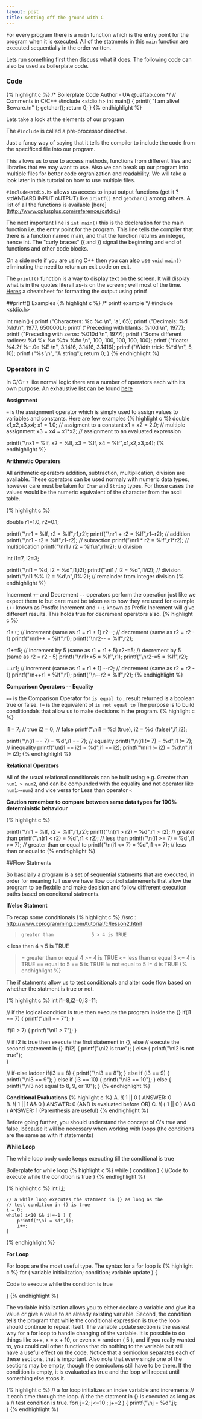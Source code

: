 ```yaml
---
layout: post
title: Getting off the ground with C
---
```


For every program there is a `main` function which is the entry point for the program when it is executed. All of the statments in this `main` function are executed sequentially in the order written.

Lets run something first then discuss what it does. The following code can also be used as boilerplate code. 

### Code
{% highlight c %}
/* 
   Boilerplate Code
   Author - UA @uaftab.com
*/
// Comments in C/C++
#include <stdio.h>
int main()
{
    printf( "I am alive!  Beware.\n" );
    getchar();
    return 0;
}
{% endhighlight %}

Lets take a look at the elements of our program

The `#include` is called a pre-processor directive. 

Just a fancy way of saying that it tells the compiler to include the code from the specificed file into our program. 

This allows us to use to access methods, functions from different files and libraries that we may want to use. Also we can break up our program into multiple files for better code orgranization and readability. We will take a look later in this tutorial on how to use multiple files. 

`#include<stdio.h>` allows us access to input output functions (get it ? stdANDARD iNPUT oUTPUT) like `printf()` and `getchar()` among others. A list of all the functions is available [here] (http://www.cplusplus.com/reference/cstdio/) 

The next important line is `int main()` this is the decleration for the main function i.e. the entry point for the program. This line tells the compiler that there is a function named main, and that the function returns an integer, hence int. The "curly braces" ({ and }) signal the beginning and end of functions and other code blocks. 

On a side note if you are using C++ then you can also use `void main()` eliminating the need to return an exit code on exit. 

The `printf()` function is a way to display text on the screen. It will display what is in the quotes literall as-is on the screen ; well most of the time. [Heres](http://www.cplusplus.com/reference/cstdio/printf/) a cheatsheet for formatting the output using printf


##printf() Examples
{% highlight c %}
/* printf example */
#include <stdio.h>

int main()
{
   printf ("Characters: %c %c \n", 'a', 65);
   printf ("Decimals: %d %ld\n", 1977, 650000L);
   printf ("Preceding with blanks: %10d \n", 1977);
   printf ("Preceding with zeros: %010d \n", 1977);
   printf ("Some different radices: %d %x %o %#x %#o \n", 100, 100, 100, 100, 100);
   printf ("floats: %4.2f %+.0e %E \n", 3.1416, 3.1416, 3.1416);
   printf ("Width trick: %*d \n", 5, 10);
   printf ("%s \n", "A string");
   return 0;
}
{% endhighlight %}

### Operators in C

In C/C++ like normal logic there are a number of operators each with its own purpose. An exhaustive list can be found [here](http://en.wikipedia.org/wiki/Operators_in_C_and_C%2B%2B)

**Assignment**

`=` is the assignment operator which is simply used to assign values to variables and constants. Here are few examples
{% highlight c %}
double x1,x2,x3,x4;
x1 = 1.0; // assigment to a constant
x1 = x2 = 2.0; // multiple assignment
x3 = x4 = x1*x2; // assignment to an evaluated expression
	
printf("\nx1 = %lf, x2 = %lf, x3 = %lf, x4 = %lf",x1,x2,x3,x4);
{% endhighlight %}

**Arithmetic Operators**

All arithmetic operators addition, subtraction, multiplication, division are available. These operators can be used normaly with numeric data types, however care must be taken for `Char` and `String` types. For those cases the values would be the numeric equivalent of the character from the ascii table. 

{% highlight c %}
	
double r1=1.0, r2=0.1;

printf("\nr1 = %lf, r2 = %lf",r1,r2);
printf("\nr1 + r2 = %lf",r1+r2); // addition
printf("\nr1 - r2 = %lf",r1-r2); // subraction
printf("\nr1 * r2 = %lf",r1*r2); // multiplication
printf("\nr1 / r2 = %lf\n",r1/r2); // division

int i1=7, i2=3;

printf("\ni1 = %d, i2 = %d",i1,i2);
printf("\ni1 / i2 = %d",i1/i2); // division
printf("\ni1 %% i2 = %d\n",i1%i2); // remainder from integer division
{% endhighlight %}


Incerment `++` and Decrement `--` operators perform the operation just like we expect them to but care must be taken as to how they are used for example `i++` known as Postfix Increment and `++i` known as Prefix Increment will give different results. This holds true for decrement operators also. 
{% highlight c %}
	
r1++; // increment (same as r1 = r1 + 1)
r2--; // decrement (same as r2 = r2 - 1)
printf("\nr1++ = %lf",r1);
printf("\nr2-- = %lf",r2);
	
r1+=5; // increment by 5 (same as r1 = r1 + 5)
r2-=5; // decrement by 5 (same as r2 = r2 - 5)
printf("\nr1+=5 = %lf",r1);
printf("\nr2-=5 = %lf",r2);
	
++r1; // increment (same as r1 = r1 + 1)
--r2; // decrement (same as r2 = r2 - 1)
printf("\n++r1 = %lf",r1);
printf("\n--r2 = %lf",r2);
{% endhighlight %}

**Comparison Operators -- Equality**

`==` is the Comparison Operator for `is equal to` , result returned is a boolean true or false. `!=` is the equivalent of `is not equal to`
The purpose is to build conditiondals that allow us to make decisions in the program. 
{% highlight c %}

i1 = 7; // true
i2 = 0; // false
printf("\ni1 = %d (true), i2 = %d (false)",i1,i2);

printf("\n(i1 == 7) = %d",i1 == 7); // equality
printf("\n(i1 != 7) = %d",i1 != 7); // inequality
printf("\n(i1 == i2) = %d",i1 == i2);
printf("\n(i1 != i2) = %d\n",i1 != i2);
{% endhighlight %}


**Relational Operators**

All of the usual relational conditionals can be built using e.g. Greater than `num1 > num2`, and can be compunded with the equality and not operator like `num1>=num2` and vice versa for Less than operator `<`

**Caution remember to compare between same data types for 100% deterministic behaviour**

{% highlight c %}
	
printf("\nr1 = %lf, r2 = %lf",r1,r2);
printf("\n(r1 > r2) = %d",r1 > r2); // greater than
printf("\n(r1 < r2) = %d",r1 < r2); // less than
printf("\n(i1 >= 7) = %d",i1 >= 7);   // greater than or equal to
printf("\n(i1 <= 7) = %d",i1 <= 7);   // less than or equal to
{% endhighlight %}

##Flow Statments

So bascially a program is a set of sequential statments that are executed, in order for meaning full use we have flow control statmenents that allow the program to be flexbile and make decision and follow diffrerent execution paths based on conditonal statments. 

**If/else Statment**

To recap some conditionals 
{% highlight c %}
//src : http://www.cprogramming.com/tutorial/c/lesson2.html

>     greater than              5 > 4 is TRUE
<     less than                 4 < 5 is TRUE
>=    greater than or equal     4 >= 4 is TRUE
<=    less than or equal        3 <= 4 is TRUE
==    equal to                  5 == 5 is TRUE
!=    not equal to              5 != 4 is TRUE
{% endhighlight %}

The if statments allow us to test conditionals and alter code flow based on whether the statment is true or not.

{% highlight c %}
int i1=8,i2=0,i3=11;

// if the logical condition is true then execute the program inside the {}
if(i1 == 7) {
	printf("\ni1 == 7");
}

if(i1 > 7) {
	printf("\ni1 > 7");
}

// if i2 is true then execute the first statement in {}, else 
// execute the second statement in {}
if(i2) {
	printf("\ni2 is true");
} 
else {
	printf("\ni2 is not true");		
}
	
// if-else ladder
if(i3 == 8) {
	printf("\ni3 == 8");
} else if (i3 == 9) {
	printf("\ni3 == 9");
} else if (i3 == 10) {
	printf("\ni3 == 10");
} else {
	printf("\ni3 not equal to 8, 9, or 10");
}
{% endhighlight %}

**Conditional Evaluations**
{% highlight c %}
A. !( 1 || 0 )         ANSWER: 0	
B. !( 1 || 1 && 0 )    ANSWER: 0 (AND is evaluated before OR)
C. !( ( 1 || 0 ) && 0 )  ANSWER: 1 (Parenthesis are useful)
{% endhighlight %}

Before going further, you should understand the concept of C's true and false, because it will be necessary when working with loops (the conditions are the same as with if statements)

**While Loop**

The while loop body code keeps executing till the condtional is true

Boilerplate for while loop
{% highlight c %}
while ( condition ) { 
//Code to execute while the condition is true 
} 
{% endhighlight %}

{% highlight c %}
	int i,j;

	// a while loop executes the statment in {} as long as the
	// test condition in () is true
	i = 0;
	while( i<10 && i!=-1 ) {
		printf("\ni = %d",i);		
		i++;
	}
{% endhighlight %}

**For Loop**

For loops are the most useful type. The syntax for a for loop is 
{% highlight c %}
for ( variable initialization; condition; variable update ) {
  
  Code to execute while the condition is true

}
{% endhighlight %}

The variable initialization allows you to either declare a variable and give it a value or give a value to an already existing variable. Second, the condition tells the program that while the conditional expression is true the loop should continue to repeat itself. The variable update section is the easiest way for a for loop to handle changing of the variable. It is possible to do things like x++, x = x + 10, or even x = random ( 5 ), and if you really wanted to, you could call other functions that do nothing to the variable but still have a useful effect on the code. Notice that a semicolon separates each of these sections, that is important. Also note that every single one of the sections may be empty, though the semicolons still have to be there. If the condition is empty, it is evaluated as true and the loop will repeat until something else stops it. 


{% highlight c %}
// a for loop initializes an index variable and increments 
// it each time through the loop.
// the the statment in {} is executed as long as a
// test condition is true.
for( j=2; j<=10 ; j+=2 ) {
	printf("\nj = %d",j);		
}
{% endhighlight %}

